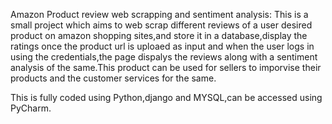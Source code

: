 Amazon Product review web scrapping and sentiment analysis:
This is a small project which aims to web scrap different reviews of a user desired product on amazon shopping sites,and store it in a database,display the ratings once the product url is uploaed as input 
and when the user logs in using the credentials,the page dispalys the reviews along with a sentiment analysis of the same.This product can be used for sellers to imporvise their products and the customer services for the same.

This is fully coded using Python,django and MYSQL,can be accessed using PyCharm.
